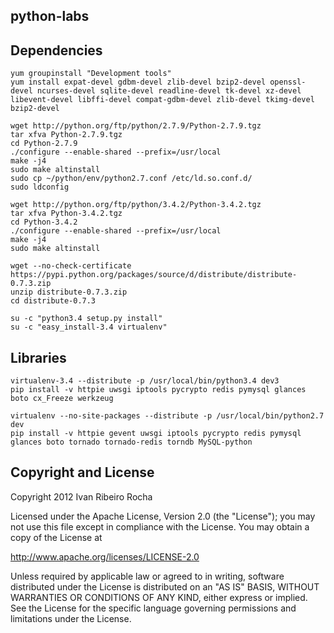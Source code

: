 python-labs
-----------

Dependencies
-----------

```shell
yum groupinstall "Development tools"
yum install expat-devel gdbm-devel zlib-devel bzip2-devel openssl-devel ncurses-devel sqlite-devel readline-devel tk-devel xz-devel libevent-devel libffi-devel compat-gdbm-devel zlib-devel tkimg-devel bzip2-devel
```

```shell
wget http://python.org/ftp/python/2.7.9/Python-2.7.9.tgz
tar xfva Python-2.7.9.tgz
cd Python-2.7.9
./configure --enable-shared --prefix=/usr/local
make -j4
sudo make altinstall
sudo cp ~/python/env/python2.7.conf /etc/ld.so.conf.d/
sudo ldconfig
```

```shell
wget http://python.org/ftp/python/3.4.2/Python-3.4.2.tgz
tar xfva Python-3.4.2.tgz
cd Python-3.4.2
./configure --enable-shared --prefix=/usr/local
make -j4
sudo make altinstall

wget --no-check-certificate https://pypi.python.org/packages/source/d/distribute/distribute-0.7.3.zip
unzip distribute-0.7.3.zip
cd distribute-0.7.3

su -c "python3.4 setup.py install"
su -c "easy_install-3.4 virtualenv"
```

Libraries
-----------

```shell
virtualenv-3.4 --distribute -p /usr/local/bin/python3.4 dev3
pip install -v httpie uwsgi iptools pycrypto redis pymysql glances boto cx_Freeze werkzeug
```

```shell
virtualenv --no-site-packages --distribute -p /usr/local/bin/python2.7 dev
pip install -v httpie gevent uwsgi iptools pycrypto redis pymysql glances boto tornado tornado-redis torndb MySQL-python
```

Copyright and License
---------------------
Copyright 2012 Ivan Ribeiro Rocha

Licensed under the Apache License, Version 2.0 (the "License");
you may not use this file except in compliance with the License.
You may obtain a copy of the License at

   http://www.apache.org/licenses/LICENSE-2.0

Unless required by applicable law or agreed to in writing, software
distributed under the License is distributed on an "AS IS" BASIS,
WITHOUT WARRANTIES OR CONDITIONS OF ANY KIND, either express or implied.
See the License for the specific language governing permissions and
limitations under the License.

[Python]: http://python.org/
